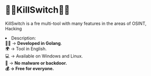 # 🕵️‍♀️KillSwitch🕵️‍♀️
KillSwitch is a fre multi-tool with many features in the areas of OSINT, Hacking<br>
<li>Description:</li>
👨‍💻 -> <b>Developed in Golang</b>.<br>
🌍 -> Tool in English.<br>
💻 -> Available on Windows and Linux.<br>
🔎 -> <b>No malware or backdoor<b/>.<br>
💰 -> Free for everyone.<br>
